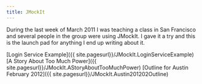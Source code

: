 ```yaml
---
title: JMockIt
---
```

During the last week of March 2011 I was teaching a class in San Francisco and several people in the group were using JMockIt. I gave it a try and this is the launch pad for anything I end up writing about it. 

[Login Service Example]({{ site.pagesurl}}/JMockIt.LoginServiceExample)
[A Story About Too Much Power]({{ site.pagesurl}}/JMockIt.AStoryAboutTooMuchPower)
[Outline for Austin February 2012]({{ site.pagesurl}}/JMockIt.Austin201202Outline)
